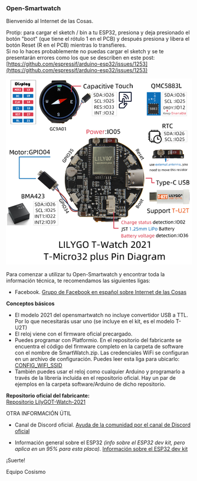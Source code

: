 ### Open-Smartwatch

Bienvenido al Internet de las Cosas.

Protip: para cargar el sketch / bin a tu ESP32, presiona y deja presionado el botón "boot" (que tiene el rótulo 1 en el PCB) y después presiona y libera el botón Reset (R en el PCB) mientras lo transfieres.  
Si no lo haces probablemente no puedas cargar el sketch y se te presentarán errores como los que se describen en este post:  
[https://github.com/espressif/arduino-esp32/issues/1253](https://github.com/espressif/arduino-esp32/issues/1253)  
 
![Open-Smartwatch Pinout](https://raw.githubusercontent.com/cosismo/open-smartwatch/master/1.jpg)


Para comenzar a utilizar tu Open-Smartwatch y encontrar toda la información técnica, te recomendamos las siguientes ligas:

* Facebook.
[Grupo de Facebook en español sobre Internet de las Cosas](https://www.facebook.com/groups/724628401049648/)

**Conceptos básicos**  
* El modelo 2021 del opensmartwatch no incluye convertidor USB a TTL. Por lo que necesitarás usar uno (se incluye en el kit, es el modelo T-U2T)
* El reloj viene con el firmware oficial precargado.
* Puedes programar con Platformio. En el repositorio del fabricante se encuentra el código del firmware completo en la carpeta de software con el nombre de SmartWatch.zip. Las credenciales WiFi se configuran en un archivo de configuración. Puedes leer esta liga para ubicarlo: [CONFIG_WIFI_SSID](https://github.com/Xinyuan-LilyGO/T-Watch-2021/issues/2)
* También puedes usar el reloj como cualquier Arduino y programarlo a través de la librería incluída en el repositorio oficial. Hay un par de ejemplos en la carpeta software/Arduino de dicho repositorio.


**Repositorio oficial del fabricante:**  
[Repositorio LilyGOT-Watch-2021](https://github.com/Xinyuan-LilyGO/T-Watch-2021)

OTRA INFORMACIÓN ÚTIL

* Canal de Discord oficial.
[Ayuda de la comunidad por el canal de Discord oficial](https://discord.gg/9DK5JY6)


* Información general sobre el ESP32 _(info sobre el ESP32 dev kit, pero aplica en un 95% para esta placa)._
[Información sobre el ESP32 dev kit](https://cosismo.github.io/esp32-devkit/)


¡Suerte!

  Equipo Cosismo
